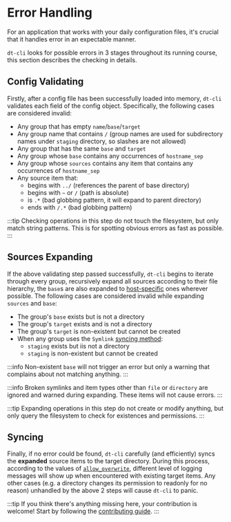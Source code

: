 # Error Handling

For an application that works with your daily configuration files, it's
crucial that it handles error in an expectable manner.

`dt-cli` looks for possible errors in 3 stages throughout its running course,
this section describes the checking in details.

## Config Validating

Firstly, after a config file has been successfully loaded into memory,
`dt-cli` validates each field of the config object.  Specifically, the
following cases are considered invalid:

- Any group that has empty `name`/`base`/`target`
- Any group name that contains `/` (group names are used for subdirectory
  names under `staging` directory, so slashes are not allowed)
- Any group that has the same `base` and `target`
- Any group whose `base` contains any occurrences of `hostname_sep`
- Any group whose `sources` contains any item that contains any occurrences of
  `hostname_sep`
- Any source item that:
  - begins with `../` (references the parent of base directory)
  - begins with `~` or `/` (path is absolute)
  - is `.*` (bad globbing pattern, it will expand to parent directory)
  - ends with `/.*` (bad globbing pattern)

:::tip
Checking operations in this step do not touch the filesystem, but only match
string patterns.  This is for spotting obvious errors as fast as possible.
:::

## Sources Expanding

If the above validating step passed successfully, `dt-cli` begins to iterate
through every group, recursively expand all sources according to their file
hierarchy, the `base`s are also expanded to
[host-specific](/features/01-host-specific) ones wherever possible.  The
following cases are considered invalid while expanding `sources` and `base`:

- The group's `base` exists but is not a directory
- The group's `target` exists and is not a directory
- The group's `target` is non-existent but cannot be created
- When any group uses the `Symlink` [syncing
  method](/config/guide/03-syncing-methods):
  - `staging` exists but iis not a directory
  - `staging` is non-existent but cannot be created

:::info
Non-existent `base` will not trigger an error but only a warning that
complains about not matching anything.
:::

:::info
Broken symlinks and item types other than `file` or `directory` are ignored
and warned during expanding.  These items will not cause errors.
:::

:::tip
Expanding operations in this step do not create or modify anything, but only
query the filesystem to check for existences and permissions.
:::

## Syncing

Finally, if no error could be found, `dt-cli` carefully (and efficiently)
syncs the **expanded** source items to the target directory.  During this
process, according to the values of
[`allow_overwrite`](/config/key-references#allow-overwrite-1), different
level of logging messages will show up when encountered with existing target
items. Any other cases (e.g. a directory changes its permission to readonly
for no reason) unhandled by the above 2 steps will cause `dt-cli` to panic.

:::tip
If you think there's anything missing here, your contribution is welcome!
Start by following the [contributing guide](/contributing).
:::
